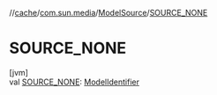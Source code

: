 //[cache](../../../index.md)/[com.sun.media](../index.md)/[ModelSource](index.md)/[SOURCE_NONE](-s-o-u-r-c-e_-n-o-n-e.md)

# SOURCE_NONE

[jvm]\
val [SOURCE_NONE](-s-o-u-r-c-e_-n-o-n-e.md): [ModelIdentifier](../-model-identifier/index.md)
